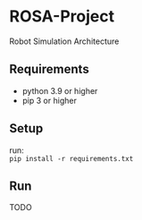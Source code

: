 # ROSA-Project
Robot Simulation Architecture

## Requirements
- python 3.9 or higher
- pip 3 or higher

## Setup
run:  
`pip install -r requirements.txt`

## Run
TODO
